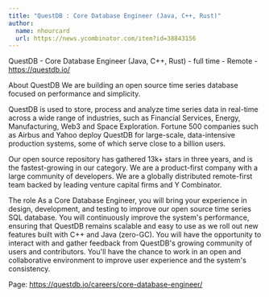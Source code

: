 ```yaml
---
title: "QuestDB : Core Database Engineer (Java, C++, Rust)"
author:
  name: nhourcard
  url: https://news.ycombinator.com/item?id=38843156
---
```

QuestDB - Core Database Engineer (Java, C++, Rust) - full time - Remote - <a href="https:&#x2F;&#x2F;questdb.io&#x2F;">https:&#x2F;&#x2F;questdb.io&#x2F;</a>

About QuestDB
We are building an open source time series database focused on performance and simplicity.

QuestDB is used to store, process and analyze time series data in real-time across a wide range of industries, such as Financial Services, Energy, Manufacturing, Web3 and Space Exploration. Fortune 500 companies such as Airbus and Yahoo deploy QuestDB for large-scale, data-intensive production systems, some of which serve close to a billion users.

Our open source repository has gathered 13k+ stars in three years, and is the fastest-growing in our category. We are a product-first company with a large community of developers. We are a globally distributed remote-first team backed by leading venture capital firms and Y Combinator.

The role
As a Core Database Engineer, you will bring your experience in design, development, and testing to improve our open source time series SQL database. You will continuously improve the system&#x27;s performance, ensuring that QuestDB remains scalable and easy to use as we roll out new features built with C++ and Java (zero-GC). You will have the opportunity to interact with and gather feedback from QuestDB&#x27;s growing community of users and contributors. You&#x27;ll have the chance to work in an open and collaborative environment to improve user experience and the system&#x27;s consistency.

Page: <a href="https:&#x2F;&#x2F;questdb.io&#x2F;careers&#x2F;core-database-engineer&#x2F;">https:&#x2F;&#x2F;questdb.io&#x2F;careers&#x2F;core-database-engineer&#x2F;</a>
